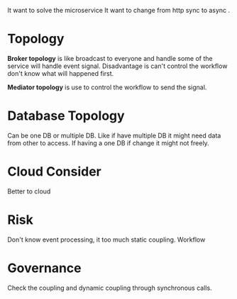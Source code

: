 It want to solve the microservice 
It want to change from http sync to async .
# Topology
**Broker topology** is like broadcast to everyone and handle some of the service will handle event signal.
Disadvantage is can't control the workflow don't know what will happened first.

**Mediator topology** is use to control the workflow to send the signal.
# Database Topology
Can be one DB or multiple DB.
Like if have multiple DB it might need data from other to access.
If having a one DB if change it might not freely.
# Cloud Consider
Better to cloud
# Risk
Don't know event processing, it too much static coupling. Workflow
# Governance 
Check the coupling and dynamic coupling through synchronous calls.